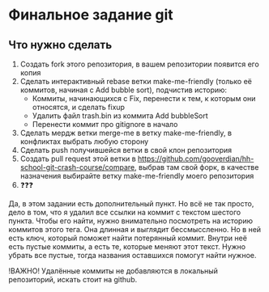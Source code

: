 # Финальное задание git

## Что нужно сделать
1. Создать fork этого репозитория, в вашем репозитории появится его копия
2. Сделать интерактивный rebase ветки make-me-friendly (только её коммитов, начиная с Add bubble sort), подчистив историю:
    - Коммиты, начинающихся с Fix, перенести к тем, к которым они относятся, и сделать fixup
    - Удалить файл trash.bin из коммита Add bubbleSort
    - Перенести коммит про gitignore в начало
3. Сделать мердж ветки merge-me в ветку make-me-friendly, в конфликтах выбрать любую сторону
4. Сделать push получившейся ветки в свой клон репозитория
5. Создать pull request этой ветки в https://github.com/gooverdian/hh-school-git-crash-course/compare, выбрав там свой форк, в качестве назначения выбирайте ветку make-me-friendly моего репозитория
6. :question::question::question:

Да, в этом задании есть дополнительный пункт. Но всё не так просто, дело в том, что я удалил все ссылки на коммит с текстом шестого пункта.
Чтобы его найти, нужно внимательно посмотреть на историю коммитов этого тега. Она длинная и выглядит бессмыссленно.
Но в ней есть ключ, который поможет найти потерянный коммит. Внутри неё есть пустые коммиты, а есть те, которые меняют этот текст.
Нужно убрать все пустые, тогда названия оставшихся помогут найти нужное.

!ВАЖНО! Удалённые коммиты не добавляются в локальный репозиторий, искать стоит на github.
